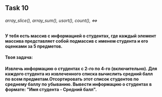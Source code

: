 ## Task 10
###### array_slice(), array_sum(), usort(), count(), <=>

#### У тебя есть массив с информацией о студентах, где каждый элемент массива представляет собой подмассив с именем студента и его оценками за 5 предметов. 
#### Твоя задача: 
#### Извлечь информацию о студентах с 2-го по 4-го (включительно). Для каждого студента из извлеченного списка вычислить средний балл по всем предметам.Отсортировать этот список студентов по среднему баллу по убыванию. Вывести информацию о студентах в формате: "Имя студента - Средний балл".